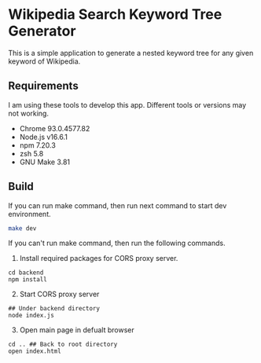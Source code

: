 # Wikipedia Search Keyword Tree Generator

This is a simple application to generate a nested keyword tree for any given keyword of Wikipedia.

## Requirements

I am using these tools to develop this app. Different tools or versions may not working.

- Chrome 93.0.4577.82
- Node.js v16.6.1
- npm 7.20.3
- zsh 5.8
- GNU Make 3.81

## Build

If you can run make command, then run next command to start dev environment.

```zsh
make dev
```

If you can't run make command, then run the following commands.

1. Install required packages for CORS proxy server.

```
cd backend
npm install
```

2. Start CORS proxy server

```
## Under backend directory
node index.js
```

3. Open main page in defualt browser

```
cd .. ## Back to root directory
open index.html
```
